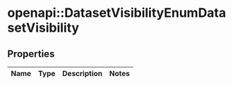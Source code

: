 # openapi::DatasetVisibilityEnumDatasetVisibility


## Properties
Name | Type | Description | Notes
------------ | ------------- | ------------- | -------------


